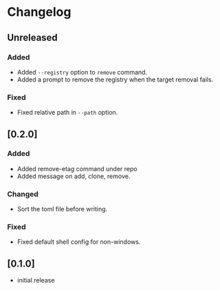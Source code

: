 # Changelog

## Unreleased

### Added

- Added `--registry` option to `remove` command.
- Added a prompt to remove the registry when the target removal fails.

### Fixed

- Fixed relative path in `--path` option.

## [0.2.0]

### Added

- Added remove-etag command under repo
- Added message on add, clone, remove.

### Changed

- Sort the toml file before writing.

### Fixed

- Fixed default shell config for non-windows.

## [0.1.0]

- initial release
